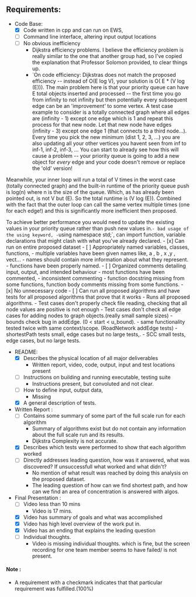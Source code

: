 ## Requirements: 
- Code Base: 
	- [x] Code written in cpp and can run on EWS, 
	- [ ] Command line interface, altering input output locations
	- [ ] No obvious inefficiency
		- Dijkstra efficiency problems. I believe the efficiency problem is really similar to the one that another group had, so I've copied the explanation that Professor Solomon provided, to clear things up.
		- `On code efficiency: Dijkstras does not match the proposed efficiency -- instead of O(E log V), your solution is O( E * (V log (E))). The main problem here is that your priority queue can have E total objects inserted and processed -- the first time you go from infinity to not infinity but then potentially every subsequent edge can be an 'improvement' to some vertex. A test case example to consider is a totally connected graph where all edges are (infinity - 1) except one edge which is 1 and repeat this process for that new node. Let that new node have edges (infinity - 3) except one edge 1 (that connects to a third node...). Every time you pick the new minimum (dist 1, 2, 3, ...) you are also updating all your other vertices you havent seen from inf to inf-1, inf-2, inf-3, ... You can start to already see how this will cause a problem -- your priority queue is going to add a new object for *every* edge and your code doesn't remove or replace the 'old' version! 

Meanwhile, your inner loop will run a total of V times in the worst case (totally connected graph) and the built-in runtime of the priority queue push is log(n) where n is the size of the queue. Which, as has already been pointed out, is not V but (E). So the total runtime is (V log (E)). Combined with the fact that the outer loop can call the same vertex multiple times (one for each edge!) and this is significantly more inefficient then proposed.

To achieve better performance you would need to update the existing values in your priority queue rather than push new values in.`
		- bad usage of the using keyword,
		- `using namespace std;`, can import  function, variable declarations that might clash with what you've already declared.
	- [x] Can run on entire proposed dataset
	- [ ] Appropriately named variables, classes, functions,
		- multiple variables have been given names like, a , b , x ,y , vect...
		- names should contain more information about what they represent.
		- functions have been properly named.
	- [ ] Organized comments detailing input, output, and intended behaviour
		- most functions have been commented,
		- inconsistent commenting - function docstring missing from some functions, function body comments missing from some functions.
	- [x] No unnecessary code
	- [ ] Can run all proposed algorithms and have tests for all proposed algorithms that prove that it works
		- Runs all proposed algorithms.
		- Test cases don't properly check file reading, checking that all node values are positive is not enough
		- Test cases don't check all edge cases for adding nodes to graph objects.(really small sample sizes)
		- bounds check bug in addEdge. (0 < start < u_bound).
		- same functionality tested twice with same context/scope. (RoadNetwork addEdge tests)
		- shortestPath tests small, edge cases but no large tests,.
		- SCC small tests, edge cases, but no large tests.
- README: 
	- [x] Describes the physical location of all major deliverables
		-  Written report, video, code, output, input and test locations present
	- [ ] Instructions on building and running executable, testing suite
		- Instructions present, but convoluted and not clear.
	- [ ] How to define input, output data,
		- Missing
	- [x] A general description of tests.
- Written Report : 
	- [ ] Contains some summary of some part of the full scale run for each algorithm
		- Summary of algorithms exist but do not contain any information about the full scale run and its results.
		- Dijkstra Complexity is not accurate.
	- [x] Describes which tests were performed to show that each algorithm worked
	- [ ] Directly addresses leading question, how was it answered, what was discovered? If unsuccessfull what worked and what didn't?
		- No mention of what result was reached by doing this analysis on the proposed dataset.
		- The leading question of how can we find shortest path, and how can we find an area of concentration is answered with algos.
- Final Presentation : 
	- [ ] Video less than 10 mins
		- Video is 17 mins.
	- [x] Video has summary of goals and what was accomplished
	- [x] Video has high level overview of the work put in.
	- [x] Video has an ending that explains the leading question
	- [ ]  Individual thoughts.
		-  Video is missing individual thoughts. which is fine, but the screen recording for one team member seems to have failed/ is not present.


#### Note : 
-  A requirement with a checkmark indicates that that particular requirement was fulfilled.(100%)
